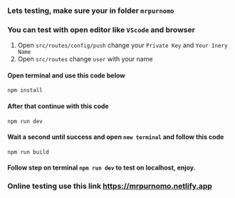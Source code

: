 ### Lets testing, make sure your in folder ``mrpurnomo``
### You can test with open editor like ``VScode`` and browser

1. Open ``src/routes/config/push`` change your ``Private Key`` and ``Your Inery Name``
2. Open ``src/routes`` change ``user`` with your name

#### Open terminal and use this code below
```
npm install
```
#### After that continue with this code
```
npm run dev
```
#### Wait a second until success and open ``new terminal`` and follow this code
```
npm run build
```

#### Follow step on terminal ``npm run dev`` to test on localhost, enjoy.

### Online testing use this link <a href="https://mrpurnomo.netlify.app">https://mrpurnomo.netlify.app</a>


